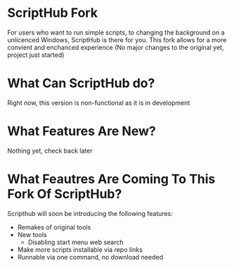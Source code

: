 # ScriptHub Fork

For users who want to run simple scripts, to changing the background on a unlicenced Windows, ScriptHub is there for you. This fork allows for a more convient and enchanced experience (No major changes to the original yet, project just started)

# What Can ScriptHub do?

Right now, this version is non-functional as it is in development

# What Features Are New?

Nothing yet, check back later

# What Feautres Are Coming To This Fork Of ScriptHub?

Scripthub will soon be introducing the following features:

- Remakes of original tools
- New tools
    - Disabling start menu web search
- Make more scripts installable via repo links
- Runnable via one command, no download needed